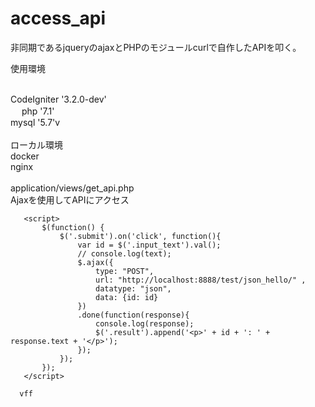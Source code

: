 # access_api

非同期であるjqueryのajaxとPHPのモジュールcurlで自作したAPIを叩く。

使用環境<br><br>

CodeIgniter '3.2.0-dev'<br>　
php '7.1'<br>
mysql '5.7'v
<br><br>
ローカル環境<br>
docker<br> nginx<br>
<br>
application/views/get_api.php<br>
Ajaxを使用してAPIにアクセス<br>
 ```<script src="../../jquery.js"></script>
    <script>
        $(function() {
            $('.submit').on('click', function(){
                var id = $('.input_text').val();
                // console.log(text);
                $.ajax({
                    type: "POST",
                    url: "http://localhost:8888/test/json_hello/" ,
                    datatype: "json",
                    data: {id: id}
                })
                .done(function(response){
                    console.log(response);
                    $('.result').append('<p>' + id + ': ' + response.text + '</p>');
                });
            });
        });
    </script>
    
   vff

